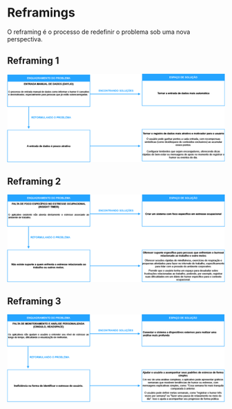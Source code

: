 # Reframings
O reframing é o processo de redefinir o problema sob uma nova
perspectiva.

## Reframing 1
![Refreaming 1](https://github.com/abreulucass/IHC-TP2/blob/main/imgs/Reframing/Reframing1.drawio.png?raw=true)

## Reframing 2
![Refreaming 2](https://github.com/abreulucass/IHC-TP2/blob/main/imgs/Reframing/Reframing2.drawio.png?raw=true)

## Reframing 3
![Refreaming 3](https://github.com/abreulucass/IHC-TP2/blob/main/imgs/Reframing/Reframing3.drawio.png?raw=true)

